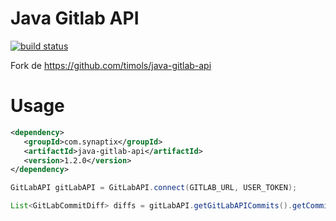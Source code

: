 Java Gitlab API
===============

[![build status](https://gitlab.synaptix-labs.com/ci/projects/11/status.png?ref=master)](https://gitlab.synaptix-labs.com/ci/projects/11?ref=master)

Fork de https://github.com/timols/java-gitlab-api

# Usage

``` xml
<dependency>
   <groupId>com.synaptix</groupId>
   <artifactId>java-gitlab-api</artifactId>
   <version>1.2.0</version>
</dependency>
```

``` java
GitLabAPI gitLabAPI = GitLabAPI.connect(GITLAB_URL, USER_TOKEN);

List<GitLabCommitDiff> diffs = gitLabAPI.getGitLabAPICommits().getCommitDiffs(PROJECT_ID, COMMIT_SHA);
```